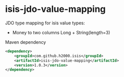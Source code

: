 isis-jdo-value-mapping
======================

JDO type mapping for isis value types:
- Money to two columns Long + String(length=3) 


Maven dependency

```xml
<dependency>
  	<groupId>com.github.h2000.isis</groupId>
  	<artifactId>isis-jdo-value-mapping</artifactId>
  	<version>1.0.3</version>
</dependency>
```		
